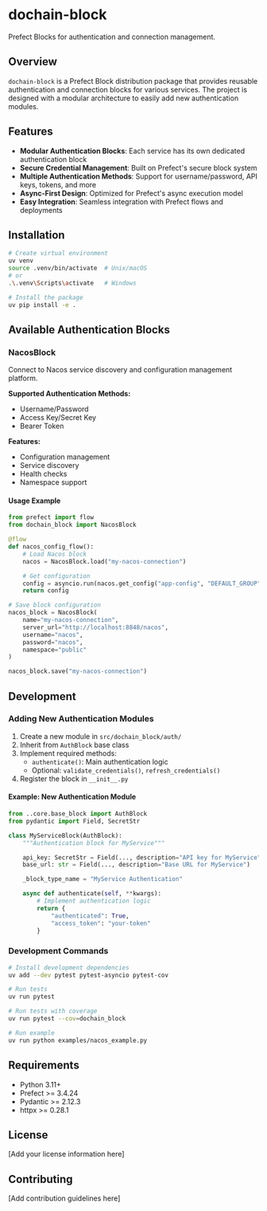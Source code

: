 # dochain-block

Prefect Blocks for authentication and connection management.

## Overview

`dochain-block` is a Prefect Block distribution package that provides reusable authentication and connection blocks for various services. The project is designed with a modular architecture to easily add new authentication modules.

## Features

- **Modular Authentication Blocks**: Each service has its own dedicated authentication block
- **Secure Credential Management**: Built on Prefect's secure block system
- **Multiple Authentication Methods**: Support for username/password, API keys, tokens, and more
- **Async-First Design**: Optimized for Prefect's async execution model
- **Easy Integration**: Seamless integration with Prefect flows and deployments

## Installation

```bash
# Create virtual environment
uv venv
source .venv/bin/activate  # Unix/macOS
# or
.\.venv\Scripts\activate   # Windows

# Install the package
uv pip install -e .
```

## Available Authentication Blocks

### NacosBlock

Connect to Nacos service discovery and configuration management platform.

**Supported Authentication Methods:**
- Username/Password
- Access Key/Secret Key
- Bearer Token

**Features:**
- Configuration management
- Service discovery
- Health checks
- Namespace support

#### Usage Example

```python
from prefect import flow
from dochain_block import NacosBlock

@flow
def nacos_config_flow():
    # Load Nacos block
    nacos = NacosBlock.load("my-nacos-connection")

    # Get configuration
    config = asyncio.run(nacos.get_config("app-config", "DEFAULT_GROUP"))
    return config

# Save block configuration
nacos_block = NacosBlock(
    name="my-nacos-connection",
    server_url="http://localhost:8848/nacos",
    username="nacos",
    password="nacos",
    namespace="public"
)

nacos_block.save("my-nacos-connection")
```

## Development

### Adding New Authentication Modules

1. Create a new module in `src/dochain_block/auth/`
2. Inherit from `AuthBlock` base class
3. Implement required methods:
   - `authenticate()`: Main authentication logic
   - Optional: `validate_credentials()`, `refresh_credentials()`
4. Register the block in `__init__.py`

#### Example: New Authentication Module

```python
from ..core.base_block import AuthBlock
from pydantic import Field, SecretStr

class MyServiceBlock(AuthBlock):
    """Authentication block for MyService"""

    api_key: SecretStr = Field(..., description="API key for MyService")
    base_url: str = Field(..., description="Base URL for MyService")

    _block_type_name = "MyService Authentication"

    async def authenticate(self, **kwargs):
        # Implement authentication logic
        return {
            "authenticated": True,
            "access_token": "your-token"
        }
```

### Development Commands

```bash
# Install development dependencies
uv add --dev pytest pytest-asyncio pytest-cov

# Run tests
uv run pytest

# Run tests with coverage
uv run pytest --cov=dochain_block

# Run example
uv run python examples/nacos_example.py
```

## Requirements

- Python 3.11+
- Prefect >= 3.4.24
- Pydantic >= 2.12.3
- httpx >= 0.28.1

## License

[Add your license information here]

## Contributing

[Add contribution guidelines here]